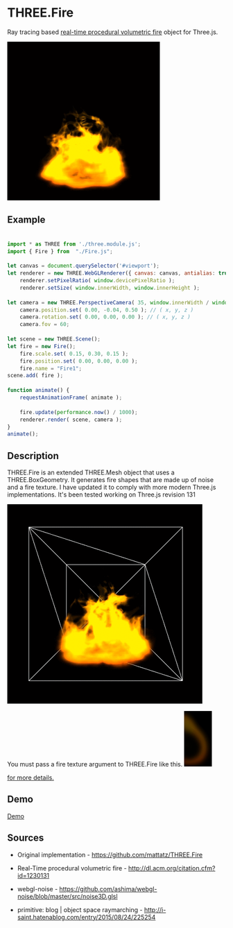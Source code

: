 THREE.Fire
=====================

Ray tracing based [real-time procedural volumetric fire](http://dl.acm.org/citation.cfm?id=1230131) object for Three.js.

![fire](https://raw.githubusercontent.com/Fooly-Cooly/Fooly-Cooly.github.io/master/THREE.Fire/fire.gif)


## Example

```javascript

import * as THREE from './three.module.js';
import { Fire } from  "./Fire.js";

let canvas = document.querySelector('#viewport');
let renderer = new THREE.WebGLRenderer({ canvas: canvas, antialias: true, alpha: true });
	renderer.setPixelRatio( window.devicePixelRatio );
	renderer.setSize( window.innerWidth, window.innerHeight );

let camera = new THREE.PerspectiveCamera( 35, window.innerWidth / window.innerHeight, 0.1, 500 ); // Parameters: (fov, aspect, near, far)
	camera.position.set( 0.00, -0.04, 0.50 ); // ( x, y, z )
	camera.rotation.set( 0.00, 0.00, 0.00 ); // ( x, y, z )
	camera.fov = 60;

let scene = new THREE.Scene();
let fire = new Fire();
	fire.scale.set( 0.15, 0.30, 0.15 );
	fire.position.set( 0.00, 0.00, 0.00 );
	fire.name = "Fire1";
scene.add( fire );

function animate() {
	requestAnimationFrame( animate );

	fire.update(performance.now() / 1000);
	renderer.render( scene, camera );
}
animate();

```

## Description

THREE.Fire is an extended THREE.Mesh object that uses a THREE.BoxGeometry.
It generates fire shapes that are made up of noise and a fire texture.
I have updated it to comply with more modern Three.js implementations.
It's been tested working on Three.js revision 131

![wireframe](https://raw.githubusercontent.com/Fooly-Cooly/Fooly-Cooly.github.io/master/THREE.Fire/wireframe.gif "Visualized wireframe of THREE.Fire's geometry")

You must pass a fire texture argument to THREE.Fire like this.
![firetex](https://raw.githubusercontent.com/Fooly-Cooly/Fooly-Cooly.github.io/master/THREE.Fire/Fire.png "Fire texture")

[for more details.](http://dl.acm.org/citation.cfm?id=1230131)

## Demo

[Demo](https://Fooly-Cooly.github.io/THREE.Fire)

## Sources

- Original implementation - https://github.com/mattatz/THREE.Fire

- Real-Time procedural volumetric fire - http://dl.acm.org/citation.cfm?id=1230131

- webgl-noise - https://github.com/ashima/webgl-noise/blob/master/src/noise3D.glsl

- primitive: blog | object space raymarching - http://i-saint.hatenablog.com/entry/2015/08/24/225254

